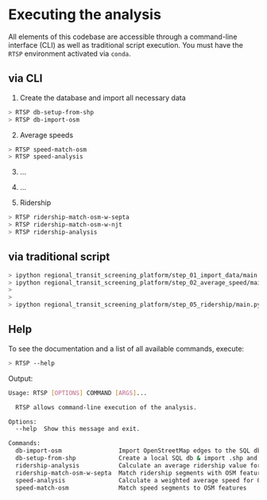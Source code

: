 # Executing the analysis

All elements of this codebase are accessible through a command-line interface (CLI)
as well as traditional script execution. You must have the ``RTSP`` environment
activated via ``conda``.

## via CLI

1) Create the database and import all necessary data

```bash
> RTSP db-setup-from-shp
> RTSP db-import-osm
```

2) Average speeds
```bash
> RTSP speed-match-osm
> RTSP speed-analysis
```

3) ...

4) ...

5) Ridership
```bash
> RTSP ridership-match-osm-w-septa
> RTSP ridership-match-osm-w-njt
> RTSP ridership-analysis
```

## via traditional script

```bash
> ipython regional_transit_screening_platform/step_01_import_data/main.py
> ipython regional_transit_screening_platform/step_02_average_speed/main.py
>
>
> ipython regional_transit_screening_platform/step_05_ridership/main.py
```

## Help 

To see the documentation and a list of all available commands, execute:

```bash
> RTSP --help
```

Output:

```bash
Usage: RTSP [OPTIONS] COMMAND [ARGS]...

  RTSP allows command-line execution of the analysis.

Options:
  --help  Show this message and exit.

Commands:
  db-import-osm                Import OpenStreetMap edges to the SQL db
  db-setup-from-shp            Create a local SQL db & import .shp and .csv...
  ridership-analysis           Calculate an average ridership value for OSM...
  ridership-match-osm-w-septa  Match ridership segments with OSM features
  speed-analysis               Calculate a weighted average speed for OSM...
  speed-match-osm              Match speed segments to OSM features
```